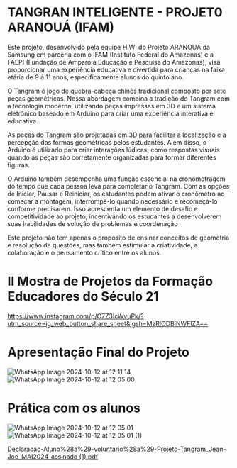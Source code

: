 # TANGRAN INTELIGENTE - PROJET0 ARANOUÁ (IFAM)

Este projeto, desenvolvido pela equipe HIWI do Projeto ARANOUÁ da Samsung em parceria com o IFAM (Instituto Federal do Amazonas) e a FAEPI (Fundação de Amparo à Educação e Pesquisa do Amazonas), visa proporcionar uma experiência educativa e divertida para crianças na faixa etária de 9 á 11 anos, especificamente alunos do quinto ano.

O Tangram é jogo de quebra-cabeça chinês tradicional composto por sete peças geométricas. Nossa abordagem combina a tradição do Tangram com a tecnologia moderna, utilizando peças impressas em 3D e um sistema eletrônico baseado em Arduino para criar uma experiência interativa e educativa.

As peças do Tangram são projetadas em 3D para facilitar a localização e a percepção das formas geométricas pelos estudantes. Além disso, o Arduino é utilizado para criar interações lúdicas, como respostas visuais quando as peças são corretamente organizadas para formar diferentes figuras.

O Arduino também desempenha uma função essencial na cronometragem do tempo que cada pessoa leva para completar o Tangram. Com as opções de Iniciar, Pausar e Reiniciar, os estudantes podem ativar o cronômetro ao começar a montagem, interrompê-lo quando necessário e recomeçá-lo conforme precisarem. Isso acrescenta um elemento de desafio e competitividade ao projeto, incentivando os estudantes a desenvolverem suas habilidades de solução de problemas e coordenação

Este projeto não tem apenas o propósito de ensinar conceitos de geometria e resolução de questões, mas também estimular a criatividade, a colaboração e o pensamento crítico entre os alunos.

# II Mostra de Projetos da Formação Educadores do Século 21
https://www.instagram.com/p/C7Z3IcWvuPk/?utm_source=ig_web_button_share_sheet&igsh=MzRlODBiNWFlZA==

# Apresentação Final do Projeto
![WhatsApp Image 2024-10-12 at 12 11 14](https://github.com/user-attachments/assets/5831ef96-642b-461c-aad4-88491103c793)
![WhatsApp Image 2024-10-12 at 12 05 00](https://github.com/user-attachments/assets/23cfe7d0-89b7-4e79-b391-b2c9166a5eb7)


# Prática com os alunos
![WhatsApp Image 2024-10-12 at 12 05 01](https://github.com/user-attachments/assets/145fed75-ecd1-491b-b910-bb4d54b1072a)
![WhatsApp Image 2024-10-12 at 12 05 01 (1)](https://github.com/user-attachments/assets/85919728-d30e-4ac1-808d-a62468577553)

[Declaracao-Aluno%28a%29-voluntario%28a%29-Projeto-Tangram_Jean-Joe_MAI2024_assinado (1).pdf](https://github.com/user-attachments/files/17350727/Declaracao-Aluno.28a.29-voluntario.28a.29-Projeto-Tangram_Jean-Joe_MAI2024_assinado.1.pdf)
